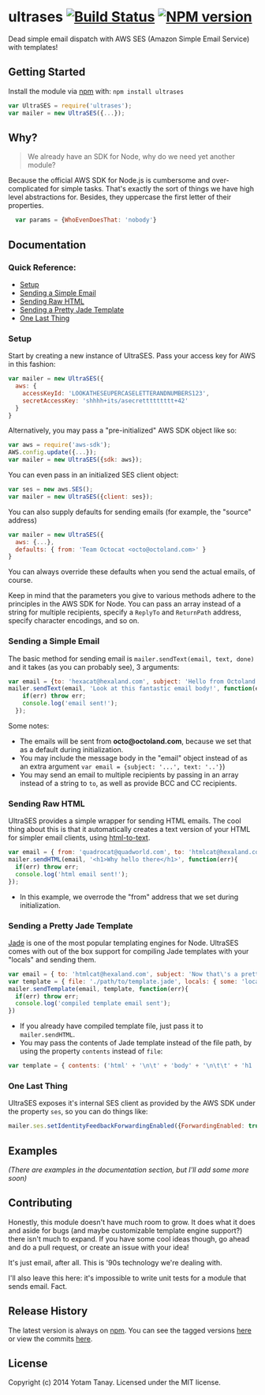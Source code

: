 # ultrases [![Build Status](https://secure.travis-ci.org/ytanay/ultrases.png?branch=master)](http://travis-ci.org/ytanay/ultrases) [![NPM version](https://badge.fury.io/js/ultrases.png)](http://badge.fury.io/js/ultrases)

Dead simple email dispatch with AWS SES (Amazon Simple Email Service) with templates!

## Getting Started
Install the module via [npm](https://www.npmjs.org/package/ultrases) with: `npm install ultrases`

```javascript
var UltraSES = require('ultrases');
var mailer = new UltraSES({...});
```

## Why?
> We already have an SDK for Node, why do we need yet another module?

Because the official AWS SDK for Node.js is cumbersome and over-complicated for simple tasks. That's exactly the sort of things we have high level abstractions for. Besides, they uppercase the first letter of their properties.
```javascript
  var params = {WhoEvenDoesThat: 'nobody'}
```

## Documentation

### Quick Reference:
- [Setup](#what-is-cargomaster)
- [Sending a Simple Email](#sending-a-simple-email)
- [Sending Raw HTML](#sending-raw-html)
- [Sending a Pretty Jade Template](#sending-a-pretty-jade-template)
- [One Last Thing](#one-last-thing)

### Setup
Start by creating a new instance of UltraSES. Pass your access key for AWS in this fashion:
```javascript
var mailer = new UltraSES({
  aws: {
    accessKeyId: 'LOOKATHESEUPERCASELETTERANDNUMBERS123',
    secretAccessKey: 'shhhh+its/asecrettttttttt+42'
  }
}
```
Alternatively, you may pass a "pre-initialized" AWS SDK object like so:
```javascript
var aws = require('aws-sdk');
AWS.config.update({...});
var mailer = new UltraSES({sdk: aws});
```
You can even pass in an initialized SES client object:
```javascript
var ses = new aws.SES();
var mailer = new UltraSES({client: ses});
```

You can also supply defaults for sending emails (for example, the "source" address)
```javascript
var mailer = new UltraSES({
  aws: {...},
  defaults: { from: 'Team Octocat <octo@octoland.com>' }
}
```
You can always override these defaults when you send the actual emails, of course.

Keep in mind that the parameters you give to various methods adhere to the principles in the AWS SDK for Node. You can pass an array instead of a string for multiple recipients, specify a `ReplyTo` and `ReturnPath` address, specify character encodings, and so on.

### Sending a Simple Email
The basic method for sending email is ```mailer.sendText(email, text, done)``` and it takes (as you can probably see), 3 arguments:
```javascript
var email = {to: 'hexacat@hexaland.com', subject: 'Hello from Octoland!'};
mailer.sendText(email, 'Look at this fantastic email body!', function(err){
    if(err) throw err;
    console.log('email sent!');
  });
```
Some notes:
+ The emails will be sent from __octo@octoland.com__, because we set that as a default during initialization.
+ You may include the message body in the "email" object instead of as an extra argument ```var email = {subject: '...', text: '..'}```)
+ You may send an email to multiple recipients by passing in an array instead of a string to `to`, as well as provide BCC and CC recipients.

### Sending Raw HTML
UltraSES provides a simple wrapper for sending HTML emails. The cool thing about this is that it automatically creates a text version of your HTML for simpler email clients, using [html-to-text](https://www.npmjs.org/package/html-to-text).
```javascript
var email = { from: 'quadrocat@quadworld.com', to: 'htmlcat@hexaland.com', subject: 'Look at this pretty formatting!' };
mailer.sendHTML(email, '<h1>Why hello there</h1>', function(err){
  if(err) throw err;
  console.log('html email sent!');
});
```
+ In this example, we overrode the "from" address that we set during initialization.

### Sending a Pretty Jade Template
[Jade](http://jade-lang.com/) is one of the most popular templating engines for Node. UltraSES comes with out of the box support for compiling Jade templates with your "locals" and sending them.
```javascript
var email = { to: 'htmlcat@hexaland.com', subject: 'Now that\'s a pretty email' };
var template = { file: './path/to/template.jade', locals: { some: 'local', variables: 'here' } };
mailer.sendTemplate(email, template, function(err){
  if(err) throw err;
  console.log('compiled template email sent');
})
```
+ If you already have compiled template file, just pass it to ```mailer.sendHTML```.
+ You may pass the contents of Jade template instead of the file path, by using the property `contents` instead of `file`: 
```javascript
var template = { contents: ('html' + '\n\t' + 'body' + '\n\t\t' + 'h1 ' + 'Oh, it\'s you again') };
```

### One Last Thing
UltraSES exposes it's internal SES client as provided by the AWS SDK under the property `ses`, so you can do things like:
```javascript
mailer.ses.setIdentityFeedbackForwardingEnabled({ForwardingEnabled: true, Identity: 'WhatIsUpWithThese@UpperCaseLetters.com'}, function(err, data){}), 
```

## Examples
_(There are examples in the documentation section, but I'll add some more soon)_

## Contributing
Honestly, this module doesn't have much room to grow. It does what it does and aside for bugs (and maybe customizable template engine support?) there isn't much to expand. If you have some cool ideas though, go ahead and do a pull request, or create an issue with your idea! 

It's just email, after all. This is '90s technology we're dealing with.

I'll also leave this here: it's impossible to write unit tests for a module that sends email. Fact.

## Release History
The latest version is always on [npm](https://www.npmjs.org/package/ultrases). You can see the tagged versions [here](https://github.com/ytanay/ultrases/releases) or view the commits [here](https://github.com/ytanay/ultrases/commits/master).

## License
Copyright (c) 2014 Yotam Tanay. Licensed under the MIT license.
